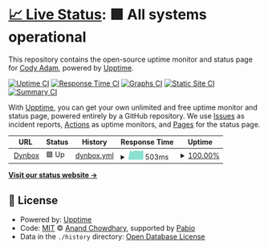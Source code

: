 # [📈 Live Status](https://status.dynbox.co): <!--live status--> **🟩 All systems operational**

This repository contains the open-source uptime monitor and status page for [Cody Adam](codya.dev), powered by [Upptime](https://github.com/upptime/upptime).

[![Uptime CI](https://github.com/codyadam/dynbox-status/workflows/Uptime%20CI/badge.svg)](https://github.com/codyadam/dynbox-status/actions?query=workflow%3A%22Uptime+CI%22)
[![Response Time CI](https://github.com/codyadam/dynbox-status/workflows/Response%20Time%20CI/badge.svg)](https://github.com/codyadam/dynbox-status/actions?query=workflow%3A%22Response+Time+CI%22)
[![Graphs CI](https://github.com/codyadam/dynbox-status/workflows/Graphs%20CI/badge.svg)](https://github.com/codyadam/dynbox-status/actions?query=workflow%3A%22Graphs+CI%22)
[![Static Site CI](https://github.com/codyadam/dynbox-status/workflows/Static%20Site%20CI/badge.svg)](https://github.com/codyadam/dynbox-status/actions?query=workflow%3A%22Static+Site+CI%22)
[![Summary CI](https://github.com/codyadam/dynbox-status/workflows/Summary%20CI/badge.svg)](https://github.com/codyadam/dynbox-status/actions?query=workflow%3A%22Summary+CI%22)

With [Upptime](https://upptime.js.org), you can get your own unlimited and free uptime monitor and status page, powered entirely by a GitHub repository. We use [Issues](https://github.com/codyadam/dynbox-status/issues) as incident reports, [Actions](https://github.com/codyadam/dynbox-status/actions) as uptime monitors, and [Pages](https://status.dynbox.co) for the status page.

<!--start: status pages-->
<!-- This summary is generated by Upptime (https://github.com/upptime/upptime) -->
<!-- Do not edit this manually, your changes will be overwritten -->
<!-- prettier-ignore -->
| URL | Status | History | Response Time | Uptime |
| --- | ------ | ------- | ------------- | ------ |
| <img alt="" src="https://icons.duckduckgo.com/ip3/dynbox.co.ico" height="13"> [Dynbox](https://dynbox.co) | 🟩 Up | [dynbox.yml](https://github.com/CodyAdam/dynbox-status/commits/HEAD/history/dynbox.yml) | <details><summary><img alt="Response time graph" src="./graphs/dynbox/response-time-week.png" height="20"> 503ms</summary><br><a href="https://status.dynbox.co/history/dynbox"><img alt="Response time 693" src="https://img.shields.io/endpoint?url=https%3A%2F%2Fraw.githubusercontent.com%2FCodyAdam%2Fdynbox-status%2FHEAD%2Fapi%2Fdynbox%2Fresponse-time.json"></a><br><a href="https://status.dynbox.co/history/dynbox"><img alt="24-hour response time 439" src="https://img.shields.io/endpoint?url=https%3A%2F%2Fraw.githubusercontent.com%2FCodyAdam%2Fdynbox-status%2FHEAD%2Fapi%2Fdynbox%2Fresponse-time-day.json"></a><br><a href="https://status.dynbox.co/history/dynbox"><img alt="7-day response time 503" src="https://img.shields.io/endpoint?url=https%3A%2F%2Fraw.githubusercontent.com%2FCodyAdam%2Fdynbox-status%2FHEAD%2Fapi%2Fdynbox%2Fresponse-time-week.json"></a><br><a href="https://status.dynbox.co/history/dynbox"><img alt="30-day response time 481" src="https://img.shields.io/endpoint?url=https%3A%2F%2Fraw.githubusercontent.com%2FCodyAdam%2Fdynbox-status%2FHEAD%2Fapi%2Fdynbox%2Fresponse-time-month.json"></a><br><a href="https://status.dynbox.co/history/dynbox"><img alt="1-year response time 693" src="https://img.shields.io/endpoint?url=https%3A%2F%2Fraw.githubusercontent.com%2FCodyAdam%2Fdynbox-status%2FHEAD%2Fapi%2Fdynbox%2Fresponse-time-year.json"></a></details> | <details><summary><a href="https://status.dynbox.co/history/dynbox">100.00%</a></summary><a href="https://status.dynbox.co/history/dynbox"><img alt="All-time uptime 100.00%" src="https://img.shields.io/endpoint?url=https%3A%2F%2Fraw.githubusercontent.com%2FCodyAdam%2Fdynbox-status%2FHEAD%2Fapi%2Fdynbox%2Fuptime.json"></a><br><a href="https://status.dynbox.co/history/dynbox"><img alt="24-hour uptime 100.00%" src="https://img.shields.io/endpoint?url=https%3A%2F%2Fraw.githubusercontent.com%2FCodyAdam%2Fdynbox-status%2FHEAD%2Fapi%2Fdynbox%2Fuptime-day.json"></a><br><a href="https://status.dynbox.co/history/dynbox"><img alt="7-day uptime 100.00%" src="https://img.shields.io/endpoint?url=https%3A%2F%2Fraw.githubusercontent.com%2FCodyAdam%2Fdynbox-status%2FHEAD%2Fapi%2Fdynbox%2Fuptime-week.json"></a><br><a href="https://status.dynbox.co/history/dynbox"><img alt="30-day uptime 100.00%" src="https://img.shields.io/endpoint?url=https%3A%2F%2Fraw.githubusercontent.com%2FCodyAdam%2Fdynbox-status%2FHEAD%2Fapi%2Fdynbox%2Fuptime-month.json"></a><br><a href="https://status.dynbox.co/history/dynbox"><img alt="1-year uptime 100.00%" src="https://img.shields.io/endpoint?url=https%3A%2F%2Fraw.githubusercontent.com%2FCodyAdam%2Fdynbox-status%2FHEAD%2Fapi%2Fdynbox%2Fuptime-year.json"></a></details>

<!--end: status pages-->

[**Visit our status website →**](https://status.dynbox.co)

## 📄 License

- Powered by: [Upptime](https://github.com/upptime/upptime)
- Code: [MIT](./LICENSE) © [Anand Chowdhary](https://anandchowdhary.com), supported by [Pabio](https://pabio.com)
- Data in the `./history` directory: [Open Database License](https://opendatacommons.org/licenses/odbl/1-0/)
